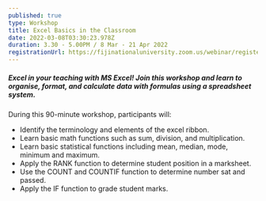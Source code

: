 ```yaml
---
published: true
type: Workshop
title: Excel Basics in the Classroom
date: 2022-03-08T03:30:23.978Z
duration: 3.30 - 5.00PM / 8 Mar - 21 Apr 2022
registrationUrl: https://fijinationaluniversity.zoom.us/webinar/register/WN__9D5c8FaT7mPsi7VhnBy9w
---
```

##### Excel in your teaching with MS Excel! Join this workshop and learn to organise, format, and calculate data with formulas using a spreadsheet system.

During this 90-minute workshop, participants will:

* Identify the terminology and elements of the excel ribbon.
* Learn basic math functions such as sum, division, and multiplication.
* Learn basic statistical functions including mean, median, mode, minimum and maximum.
* Apply the RANK function to determine student position in a marksheet.
* Use the COUNT and COUNTIF function to determine number sat and passed.
* Apply the IF function to grade student marks.